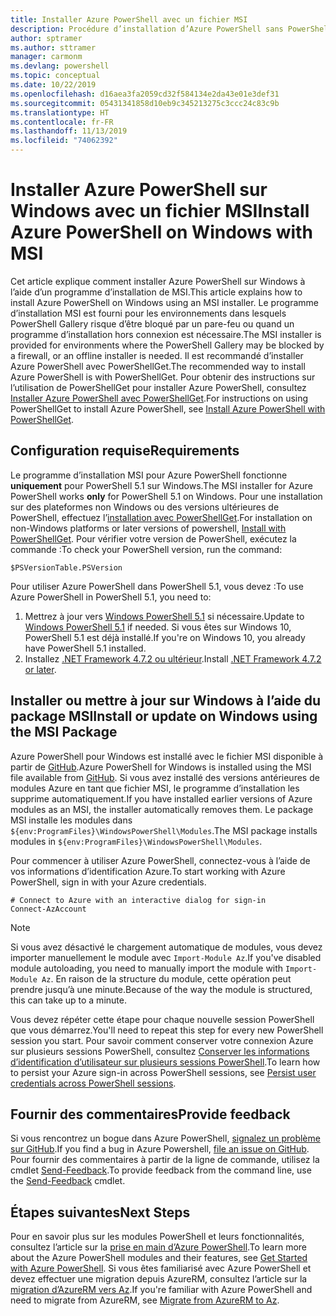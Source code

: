```yaml
---
title: Installer Azure PowerShell avec un fichier MSI
description: Procédure d’installation d’Azure PowerShell sans PowerShellGet à l’aide d’un fichier MSI
author: sptramer
ms.author: sttramer
manager: carmonm
ms.devlang: powershell
ms.topic: conceptual
ms.date: 10/22/2019
ms.openlocfilehash: d16aea3fa2059cd32f584134e2da43e01e3def31
ms.sourcegitcommit: 05431341858d10eb9c345213275c3ccc24c83c9b
ms.translationtype: HT
ms.contentlocale: fr-FR
ms.lasthandoff: 11/13/2019
ms.locfileid: "74062392"
---
```

# <a name="install-azure-powershell-on-windows-with-msi"></a><span data-ttu-id="39b64-103">Installer Azure PowerShell sur Windows avec un fichier MSI</span><span class="sxs-lookup"><span data-stu-id="39b64-103">Install Azure PowerShell on Windows with MSI</span></span>

<span data-ttu-id="39b64-104">Cet article explique comment installer Azure PowerShell sur Windows à l’aide d’un programme d’installation de MSI.</span><span class="sxs-lookup"><span data-stu-id="39b64-104">This article explains how to install Azure PowerShell on Windows using an MSI installer.</span></span> <span data-ttu-id="39b64-105">Le programme d’installation MSI est fourni pour les environnements dans lesquels PowerShell Gallery risque d’être bloqué par un pare-feu ou quand un programme d’installation hors connexion est nécessaire.</span><span class="sxs-lookup"><span data-stu-id="39b64-105">The MSI installer is provided for environments where the PowerShell Gallery may be blocked by a firewall, or an offline installer is needed.</span></span> <span data-ttu-id="39b64-106">Il est recommandé d’installer Azure PowerShell avec PowerShellGet.</span><span class="sxs-lookup"><span data-stu-id="39b64-106">The recommended way to install Azure PowerShell is with PowerShellGet.</span></span> <span data-ttu-id="39b64-107">Pour obtenir des instructions sur l’utilisation de PowerShellGet pour installer Azure PowerShell, consultez [Installer Azure PowerShell avec PowerShellGet](install-az-ps.md).</span><span class="sxs-lookup"><span data-stu-id="39b64-107">For instructions on using PowerShellGet to install Azure PowerShell, see [Install Azure PowerShell with PowerShellGet](install-az-ps.md).</span></span>

## <a name="requirements"></a><span data-ttu-id="39b64-108">Configuration requise</span><span class="sxs-lookup"><span data-stu-id="39b64-108">Requirements</span></span>

<span data-ttu-id="39b64-109">Le programme d’installation MSI pour Azure PowerShell fonctionne __uniquement__ pour PowerShell 5.1 sur Windows.</span><span class="sxs-lookup"><span data-stu-id="39b64-109">The MSI installer for Azure PowerShell works __only__ for PowerShell 5.1 on Windows.</span></span> <span data-ttu-id="39b64-110">Pour une installation sur des plateformes non Windows ou des versions ultérieures de PowerShell, effectuez l’[installation avec PowerShellGet](install-az-ps.md).</span><span class="sxs-lookup"><span data-stu-id="39b64-110">For installation on non-Windows platforms or later versions of powershell, [Install with PowerShellGet](install-az-ps.md).</span></span>
<span data-ttu-id="39b64-111">Pour vérifier votre version de PowerShell, exécutez la commande :</span><span class="sxs-lookup"><span data-stu-id="39b64-111">To check your PowerShell version, run the command:</span></span>

```powershell-interactive
$PSVersionTable.PSVersion
```

<span data-ttu-id="39b64-112">Pour utiliser Azure PowerShell dans PowerShell 5.1, vous devez :</span><span class="sxs-lookup"><span data-stu-id="39b64-112">To use Azure PowerShell in PowerShell 5.1, you need to:</span></span>

1. <span data-ttu-id="39b64-113">Mettrez à jour vers [Windows PowerShell 5.1](/powershell/scripting/install/installing-windows-powershell#upgrading-existing-windows-powershell) si nécessaire.</span><span class="sxs-lookup"><span data-stu-id="39b64-113">Update to [Windows PowerShell 5.1](/powershell/scripting/install/installing-windows-powershell#upgrading-existing-windows-powershell) if needed.</span></span> <span data-ttu-id="39b64-114">Si vous êtes sur Windows 10, PowerShell 5.1 est déjà installé.</span><span class="sxs-lookup"><span data-stu-id="39b64-114">If you're on Windows 10, you already have PowerShell 5.1 installed.</span></span>
2. <span data-ttu-id="39b64-115">Installez [.NET Framework 4.7.2 ou ultérieur](/dotnet/framework/install).</span><span class="sxs-lookup"><span data-stu-id="39b64-115">Install [.NET Framework 4.7.2 or later](/dotnet/framework/install).</span></span>

## <a name="install-or-update-on-windows-using-the-msi-package"></a><span data-ttu-id="39b64-116">Installer ou mettre à jour sur Windows à l’aide du package MSI</span><span class="sxs-lookup"><span data-stu-id="39b64-116">Install or update on Windows using the MSI Package</span></span>

<span data-ttu-id="39b64-117">Azure PowerShell pour Windows est installé avec le fichier MSI disponible à partir de [GitHub](https://github.com/Azure/azure-powershell/releases/tag/v2.8.0-October2019).</span><span class="sxs-lookup"><span data-stu-id="39b64-117">Azure PowerShell for Windows is installed using the MSI file available from [GitHub](https://github.com/Azure/azure-powershell/releases/tag/v2.8.0-October2019).</span></span> <span data-ttu-id="39b64-118">Si vous avez installé des versions antérieures de modules Azure en tant que fichier MSI, le programme d’installation les supprime automatiquement.</span><span class="sxs-lookup"><span data-stu-id="39b64-118">If you have installed earlier versions of Azure modules as an MSI, the installer automatically removes them.</span></span> <span data-ttu-id="39b64-119">Le package MSI installe les modules dans `${env:ProgramFiles}\WindowsPowerShell\Modules`.</span><span class="sxs-lookup"><span data-stu-id="39b64-119">The MSI package installs modules in `${env:ProgramFiles}\WindowsPowerShell\Modules`.</span></span>

<span data-ttu-id="39b64-120">Pour commencer à utiliser Azure PowerShell, connectez-vous à l’aide de vos informations d’identification Azure.</span><span class="sxs-lookup"><span data-stu-id="39b64-120">To start working with Azure PowerShell, sign in with your Azure credentials.</span></span>

```powershell-interactive
# Connect to Azure with an interactive dialog for sign-in
Connect-AzAccount
```

> [!NOTE]
>
> <span data-ttu-id="39b64-121">Si vous avez désactivé le chargement automatique de modules, vous devez importer manuellement le module avec `Import-Module Az`.</span><span class="sxs-lookup"><span data-stu-id="39b64-121">If you've disabled module autoloading, you need to manually import the module with `Import-Module Az`.</span></span> <span data-ttu-id="39b64-122">En raison de la structure du module, cette opération peut prendre jusqu’à une minute.</span><span class="sxs-lookup"><span data-stu-id="39b64-122">Because of the way the module is structured, this can take up to a minute.</span></span>

<span data-ttu-id="39b64-123">Vous devez répéter cette étape pour chaque nouvelle session PowerShell que vous démarrez.</span><span class="sxs-lookup"><span data-stu-id="39b64-123">You'll need to repeat this step for every new PowerShell session you start.</span></span> <span data-ttu-id="39b64-124">Pour savoir comment conserver votre connexion Azure sur plusieurs sessions PowerShell, consultez [Conserver les informations d’identification d’utilisateur sur plusieurs sessions PowerShell](context-persistence.md).</span><span class="sxs-lookup"><span data-stu-id="39b64-124">To learn how to persist your Azure sign-in across PowerShell sessions, see [Persist user credentials across PowerShell sessions](context-persistence.md).</span></span>

## <a name="provide-feedback"></a><span data-ttu-id="39b64-125">Fournir des commentaires</span><span class="sxs-lookup"><span data-stu-id="39b64-125">Provide feedback</span></span>

<span data-ttu-id="39b64-126">Si vous rencontrez un bogue dans Azure PowerShell, [signalez un problème sur GitHub](https://github.com/Azure/azure-powershell/issues).</span><span class="sxs-lookup"><span data-stu-id="39b64-126">If you find a bug in Azure Powershell, [file an issue on GitHub](https://github.com/Azure/azure-powershell/issues).</span></span>
<span data-ttu-id="39b64-127">Pour fournir des commentaires à partir de la ligne de commande, utilisez la cmdlet [Send-Feedback](/powershell/module/az.accounts/send-feedback).</span><span class="sxs-lookup"><span data-stu-id="39b64-127">To provide feedback from the command line, use the [Send-Feedback](/powershell/module/az.accounts/send-feedback) cmdlet.</span></span>

## <a name="next-steps"></a><span data-ttu-id="39b64-128">Étapes suivantes</span><span class="sxs-lookup"><span data-stu-id="39b64-128">Next Steps</span></span>

<span data-ttu-id="39b64-129">Pour en savoir plus sur les modules PowerShell et leurs fonctionnalités, consultez l’article sur la [prise en main d’Azure PowerShell](get-started-azureps.md).</span><span class="sxs-lookup"><span data-stu-id="39b64-129">To learn more about the Azure PowerShell modules and their features, see [Get Started with Azure PowerShell](get-started-azureps.md).</span></span>
<span data-ttu-id="39b64-130">Si vous êtes familiarisé avec Azure PowerShell et devez effectuer une migration depuis AzureRM, consultez l’article sur la [migration d’AzureRM vers Az](migrate-from-azurerm-to-az.md).</span><span class="sxs-lookup"><span data-stu-id="39b64-130">If you're familiar with Azure PowerShell and need to migrate from AzureRM, see [Migrate from AzureRM to Az](migrate-from-azurerm-to-az.md).</span></span>
